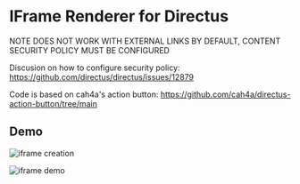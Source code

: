 <h1>IFrame Renderer for Directus</h1>
NOTE DOES NOT WORK WITH EXTERNAL LINKS BY DEFAULT, CONTENT SECURITY POLICY MUST BE CONFIGURED

Discusion on how to configure security policy: https://github.com/directus/directus/issues/12879

Code is based on cah4a's action button: https://github.com/cah4a/directus-action-button/tree/main

<h2>Demo</h2>

![iframe creation](https://github.com/icmric/Directus-IFrame-Interface/assets/108448521/d350cbe5-04ea-447e-aa1a-140fa1e43f9e)

![iframe demo](https://github.com/icmric/Directus-IFrame-Interface/assets/108448521/36ba193e-e46d-4310-b643-4358348e6c06)
